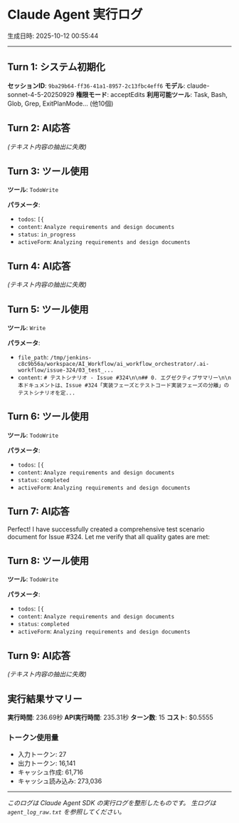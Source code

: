 # Claude Agent 実行ログ

生成日時: 2025-10-12 00:55:44

---

## Turn 1: システム初期化

**セッションID**: `9ba29b64-ff36-41a1-8957-2c13fbc4eff6`
**モデル**: claude-sonnet-4-5-20250929
**権限モード**: acceptEdits
**利用可能ツール**: Task, Bash, Glob, Grep, ExitPlanMode... (他10個)

## Turn 2: AI応答

*(テキスト内容の抽出に失敗)*

## Turn 3: ツール使用

**ツール**: `TodoWrite`

**パラメータ**:
- `todos`: `[{`
- `content`: `Analyze requirements and design documents`
- `status`: `in_progress`
- `activeForm`: `Analyzing requirements and design documents`

## Turn 4: AI応答

*(テキスト内容の抽出に失敗)*

## Turn 5: ツール使用

**ツール**: `Write`

**パラメータ**:
- `file_path`: `/tmp/jenkins-c8c9b56a/workspace/AI_Workflow/ai_workflow_orchestrator/.ai-workflow/issue-324/03_test_...`
- `content`: `# テストシナリオ - Issue #324\n\n## 0. エグゼクティブサマリー\n\n本ドキュメントは、Issue #324「実装フェーズとテストコード実装フェーズの分離」のテストシナリオを定...`

## Turn 6: ツール使用

**ツール**: `TodoWrite`

**パラメータ**:
- `todos`: `[{`
- `content`: `Analyze requirements and design documents`
- `status`: `completed`
- `activeForm`: `Analyzing requirements and design documents`

## Turn 7: AI応答

Perfect! I have successfully created a comprehensive test scenario document for Issue #324. Let me verify that all quality gates are met:

## Turn 8: ツール使用

**ツール**: `TodoWrite`

**パラメータ**:
- `todos`: `[{`
- `content`: `Analyze requirements and design documents`
- `status`: `completed`
- `activeForm`: `Analyzing requirements and design documents`

## Turn 9: AI応答

*(テキスト内容の抽出に失敗)*

## 実行結果サマリー

**実行時間**: 236.69秒
**API実行時間**: 235.31秒
**ターン数**: 15
**コスト**: $0.5555

### トークン使用量
- 入力トークン: 27
- 出力トークン: 16,141
- キャッシュ作成: 61,716
- キャッシュ読み込み: 273,036

---

*このログは Claude Agent SDK の実行ログを整形したものです。*
*生ログは `agent_log_raw.txt` を参照してください。*